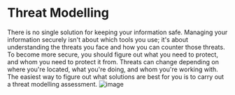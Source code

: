 [Title]: # (Analizando riesgos)
[Difficulty]: # (Principiante)
[Order]: # (1)

# Threat Modelling

There is no single solution for keeping your information safe. Managing your information securely isn't about which tools you use; it's about understanding the threats you face and how you can counter those threats. To become more secure, you should figure out what you need to protect, and whom you need to protect it from. Threats can change depending on where you're located, what you're doing, and whom you're working with. The easiest way to figure out what solutions are best for you is to carry out a threat modelling assessment.
![image](managing_information2.png)